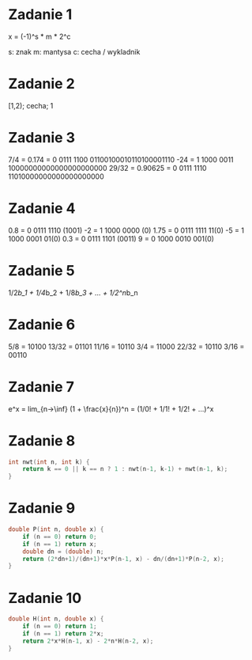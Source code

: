 # Zadanie 1

x = (-1)^s * m * 2^c

s: znak
m: mantysa
c: cecha / wykladnik

# Zadanie 2

[1,2); cecha; 1

# Zadanie 3

7/4 = 0.174	= 0 0111 1100 01100100010110100001110
-24		= 1 1000 0011 10000000000000000000000
29/32 = 0.90625 = 0 0111 1110 11010000000000000000000

# Zadanie 4

0.8	= 0 0111 1110 (1001)
-2	= 1 1000 0000 (0)
1.75	= 0 0111 1111 11(0)
-5	= 1 1000 0001 01(0)
0.3	= 0 0111 1101 (0011)
9	= 0 1000 0010 001(0)

# Zadanie 5

1/2*b_1 + 1/4*b_2 + 1/8*b_3 + ... + 1/2^n*b_n

# Zadanie 6

5/8	= 10100
13/32	= 01101
11/16	= 10110
3/4	= 11000
22/32	= 10110
3/16	= 00110

# Zadanie 7

e^x = lim_{n->\inf} (1 + \frac{x}{n})^n = (1/0! + 1/1! + 1/2! + ...)^x

# Zadanie 8

```c
int nwt(int n, int k) { 
	return k == 0 || k == n ? 1 : nwt(n-1, k-1) + nwt(n-1, k);
}
```

# Zadanie 9

```c
double P(int n, double x) {
	if (n == 0) return 0;
	if (n == 1) return x;
	double dn = (double) n;
	return (2*dn+1)/(dn+1)*x*P(n-1, x) - dn/(dn+1)*P(n-2, x);
}
```

# Zadanie 10

```c
double H(int n, double x) {
	if (n == 0) return 1;
	if (n == 1) return 2*x;
	return 2*x*H(n-1, x) - 2*n*H(n-2, x);
}
```
